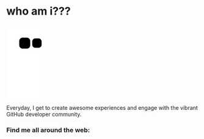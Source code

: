 # who am i???


<img src='https://github.com/darkkLUCIFER/darkkLUCIFER/blob/output/github-contribution-grid-snake.svg'> 

Everyday, I get to create awesome experiences and engage with the vibrant GitHub developer community.

### Find me all around the web:
<a href="https://www.linkedin.com/in/mahdi-norouzi-8371b0b9" target="blank"><img align="center" src="https://github.com/mishmanners/MishManners/blob/master/socials/transparent-Linkedin-logo-icon.png" alt="" height="30" /></a>

